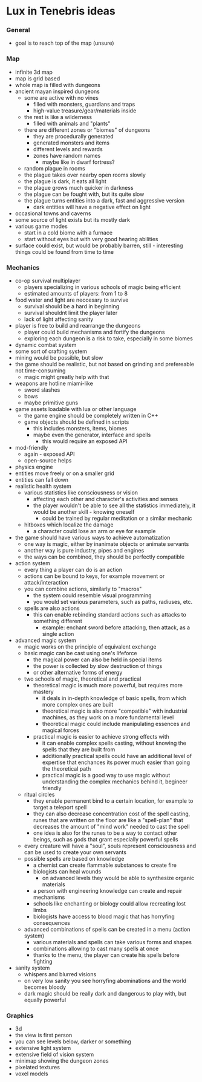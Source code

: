 # Lux in Tenebris ideas
### General
* goal is to reach top of the map (unsure)
### Map
* infinite 3d map
* map is grid based
* whole map is filled with dungeons
* ancient mayan inspired dungeons
    * some are active with no vines
        * filled with monsters, guardians and traps
        * high-value treasure/gear/materials inside
    * the rest is like a wilderness
        * filled with animals and "plants"
    * there are different zones or "biomes" of dungeons
        * they are procedurally generated
        * generated monsters and items
        * different levels and rewards
        * zones have random names
            * maybe like in dwarf fortress?
    * random plague in rooms
    * the plague takes over nearby open rooms slowly
    * the plague is dark, it eats all light
    * the plague grows much quicker in darkness
    * the plague can be fought with, but its quite slow
    * the plague turns entities into a dark, fast and aggressive version
        * dark entities will have a negative effect on light
* occasional towns and caverns
* some source of light exists but its mostly dark
* various game modes
    * start in a cold biome with a furnace
    * start without eyes but with very good hearing abilities
* surface could exist, but would be probably barren, still - interesting things could be
  found from time to time
### Mechanics
* co-op survival multiplayer
    * players specializing in various schools of magic being efficient
    * estimated amounts of players: from 1 to 8
* food water and light are neccesary to survive
    * survival should be a hard in beginning
    * survival shouldnt limit the player later
    * lack of light affecting sanity
* player is free to build and rearrange the dungeons
    * player could build mechanisms and fortify the dungeons
    * exploring each dungeon is a risk to take, especially in some biomes
* dynamic combat system
* some sort of crafting system
* mining would be possible, but slow
* the game should be realistic, but not based on grinding and prefereable not time-consuming
    * magic might greatly help with that
* weapons are hotline miami-like
    * sword slashes
    * bows
    * maybe primitive guns
* game assets loadable with lua or other language
    * the game engine should be completely written in C++
    * game objects should be defined in scripts
        * this includes monsters, items, biomes
        * maybe even the generator, interface and spells
            * this would require an exposed API
* mod-friendly
    * again - exposed API
    * open-source helps
* physics engine
* entities move freely or on a smaller grid
* entities can fall down
* realistic health system
    * various statistics like consciousness or vision
        * affecting each other and character's activities and senses
        * the player wouldn't be able to see all the statistics immediately, it would be
          another skill - knowing oneself
            * could be trained by regular meditation or a similar mechanic
    * hitboxes which localize the damage
        * a character could lose an arm or eye for example
* the game should have various ways to achieve automatization
    * one way is magic, either by inanimate objects or animate servants
    * another way is pure industry, pipes and engines
    * the ways can be combined, they should be perfectly compatible
* action system
    * every thing a player can do is an action
    * actions can be bound to keys, for example movement or attack/interaction
    * you can combine actions, similarly to "macros"
        * the system could resemble visual programming
        * you would set various parameters, such as paths, radiuses, etc.
    * spells are also actions
        * this can enable rebinding standard actions such as attacks to something different
            * example: enchant sword before attacking, then attack, as a single action
* advanced magic system
    * magic works on the principle of equivalent exchange
    * basic magic can be cast using one's lifeforce
        * the magical power can also be held in special items
        * the power is collected by slow destruction of things
        * or other alternative forms of energy
    * two schools of magic, theoretical and practical
        * theoretical magic is much more powerful, but requires more mastery
            * it deals in in-depth knowledge of basic spells, from which more complex ones
              are built
            * theoretical magic is also more "compatible" with industrial machines, as
              they work on a more fundamental level
            * theoretical magic could include manipulating essences and magical forces
        * practical magic is easier to achieve strong effects with
            * it can enable complex spells casting, without knowing the spells that they
              are built from
            * additionally practical spells could have an additional level of expertise
              that enchances its power much easier than going the theoretical path
            * practical magic is a good way to use magic without understanding the complex
              mechanics behind it, begineer friendly
    * ritual circles
        * they enable permanent bind to a certain location, for example to target a teleport
          spell
        * they can also decrease concentration cost of the spell casting,
          runes that are written on the floor are like a "spell-plan" that decreases the
          amount of "mind work" needed to cast the spell
        * one idea is also for the runes to be a way to contact other beings, such as gods
          that grant especially powerful spells
    * every creature will have a "soul", souls represent consciousness and can be used
      to create your own servants
    * possible spells are based on knowledge
        * a chemist can create flammable substances to create fire
        * biologists can heal wounds
            * on advanced levels they would be able to synthesize organic materials
        * a person with engineering knowledge can create and repair mechanisms
        * schools like enchanting or biology could allow recreating lost limbs
        * biologists have access to blood magic that has horryfing consequences
    * advanced combinations of spells can be created in a menu (action system)
        * various materials and spells can take various forms and shapes
        * combinations allowing to cast many spells at once
        * thanks to the menu, the player can create his spells before fighting
* sanity system
    * whispers and blurred visions
    * on very low sanity you see horryfing abominations and the world becomes bloody
    * dark magic should be really dark and dangerous to play with, but equally powerful
### Graphics
* 3d
* the view is first person
* you can see levels below, darker or something
* extensive light system
* extensive field of vision system
* minimap showing the dungeon zones
* pixelated textures
* voxel models
